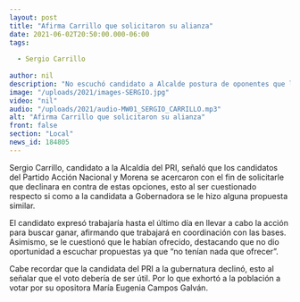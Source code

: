 ```yaml
---
layout: post
title: "Afirma Carrillo que solicitaron su alianza"
date: 2021-06-02T20:50:00.000-06:00
tags:
  
  - Sergio Carrillo
  
author: nil
description: "No escuchó candidato a Alcalde postura de oponentes que le solicitaron unirse."
image: "/uploads/2021/images-SERGIO.jpg"
video: "nil"
audio: "/uploads/2021/audio-MW01_SERGIO_CARRILLO.mp3"
alt: "Afirma Carrillo que solicitaron su alianza"
front: false
section: "Local"
news_id: 184805
---
```


Sergio Carrillo, candidato a la Alcaldía del PRI, señaló que los candidatos del Partido Acción Nacional y Morena se acercaron con el fin de solicitarle que declinara en contra de estas opciones, esto al ser cuestionado respecto si como a la candidata a Gobernadora se le hizo alguna propuesta similar.

El candidato expresó trabajaría hasta el último día en llevar a cabo la acción para buscar ganar, afirmando que trabajará en coordinación con las bases. Asimismo, se le cuestionó que le habían ofrecido, destacando que no dio oportunidad a escuchar propuestas ya que “no tenían nada que ofrecer”.

Cabe recordar que la candidata del PRI a la gubernatura declinó, esto al señalar que el voto debería de ser útil. Por lo que exhortó a la población a votar por su opositora María Eugenia Campos Galván.
